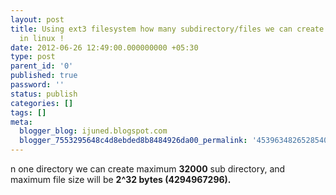 ```yaml
---
layout: post
title: Using ext3 filesystem how many subdirectory/files we can create in any directory
  in linux !
date: 2012-06-26 12:49:00.000000000 +05:30
type: post
parent_id: '0'
published: true
password: ''
status: publish
categories: []
tags: []
meta:
  blogger_blog: ijuned.blogspot.com
  blogger_7553295648c4d8ebded8b8484926da00_permalink: '4539634826528540323'
---
```

<div dir="ltr" style="text-align:left;">n one directory we can create <span class="IL_AD" id="IL_AD1">maximum<span class="IL_AD_ICON"></span></span> <b>32000</b> sub directory, and maximum file size will be <b>2^32 bytes (4294967296). </b></div>

